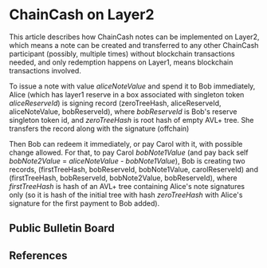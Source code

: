 ChainCash on Layer2
===================

This article describes how ChainCash notes can be implemented on Layer2, which means a note can be created and 
transferred to any other ChainCash participant (possibly, multiple times) without blockchain transactions needed, and 
only redemption happens on Layer1, means blockchain transactions involved.

To issue a note with value *aliceNoteValue* and spend it to Bob immediately, Alice (which has layer1 reserve in a box 
associated with singleton token *aliceReserveId*) is signing record (zeroTreeHash, aliceReserveId, aliceNoteValue, bobReserveId), where
*bobReserveId* is Bob's reserve singleton token id, and *zeroTreeHash* is root hash of empty AVL+ tree. She transfers the record
along with the signature (offchain)

Then Bob can redeem it immediately, or pay Carol with it, with possible change allowed. For that, to pay Carol 
*bobNote1Value* (and pay back self *bobNote2Value* = *aliceNoteValue* - *bobNote1Value*), Bob is creating two records,
(firstTreeHash, bobReserveId, bobNote1Value, carolReserveId) and (firstTreeHash, bobReserveId, bobNote2Value, bobReserveId),
where *firstTreeHash* is hash of an AVL+ tree containing Alice's note signatures only (so it is hash of the initial tree with hash 
*zeroTreeHash* with Alice's signature for the first payment to Bob added). 


Public Bulletin Board
---------------------



References
----------








